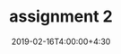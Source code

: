 ---
type: assignment
date: 2019-02-16T4:00:00+4:30
title: assignment 2
pdf: /static_files/assignments/تمرین سری ۲ الگوریتم.pdf
#attachment: /static_files/assignments/DS_A1.zip
#solutions: /static_files/assignments
due: 2019-02-21T23:59:00+3:30
---